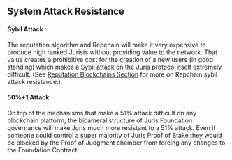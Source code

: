 ## System Attack Resistance

#### Sybil Attack

The reputation algorithm and Repchain will make it very expensive to produce high ranked Jurists without providing value to the network. That value creates a prohibitive cost for the creation of a new users \(in good standing\) which makes a Sybil attack on the Juris protocol itself extremely difficult. \(See [Reputation Blockchains Section](/reputation.md) for more on Repchain sybil attack resistance.\)

#### 50%+1 Attack

On top of the mechanisms that make a 51% attack difficult on any blockchain platform, the bicameral structure of Juris Foundation governance will make Juris much more resistant to a 51% attack. Even if someone could control a super majority of Juris Proof of Stake they would be blocked by the Proof of Judgment chamber from forcing any changes to the Foundation Contract.

